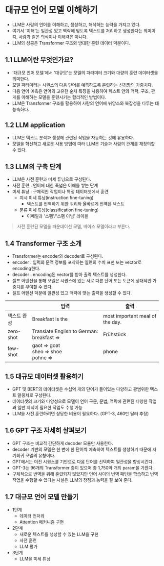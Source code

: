# 대규모 언어 모델 이해하기
- LLM은 사람의 언어를 이해하고, 생성하고, 해석하는 능력을 가지고 있다.
- 여기서 '이해'는 일관성 있고 맥락에 맞도록 텍스트를 처리하고 생성한다는 의미이지, 사람과 같은 의식이나 이해력은 아니다.
- LLM의 성공은 Transformer 구조와 방대한 훈련 데이터 덕분이다.


## 1.1 LLM이란 무엇인가요?
- '대규모 언어 모델'에서 '대규모'는 모델의 파라미터 크기와 대량의 훈련 데이터셋을 의미한다.
- 모델 파라미터는 시퀀스의 다음 단어를 예측하도록 훈련하는 신경망의 가중치다.
- 다음 언어 예측은 언어의 고유한 순차 특징을 사용하여 텍스트 안의 맥락, 구조, 관게를 이해하는 모델을 훈련시키는 합리적인 방법이다.
- LLM은 Transformer 구조를 활용하여 사람의 언어에 뉘앙스와 복잡성을 다루는 데 능숙하다.

## 1.2 LLM application
- LLM은 텍스트 분석과 생성에 관련된 작업을 자동하는 것에 유용하다.
- 모델을 혁신하고 새로운 사용 방법에 따라 LLM은 기술과 사람의 관계를 재정의할 수 있다.

## 1.3 LLM의 구축 단계
- LLM은 사전 훈련과 미세 튜닝으로 구성된다.
- 사전 훈련 : 언어에 대한 폭넓은 이해를 쌓는 단계
- 미세 튜닝 : 구체적인 작업이나 특정 데이터셋에서 훈련
  - 지시 미세 튜닝(instruction fine-tuning)
    - 텍스트를 번역하기 위한 쿼리와 올바르게 번역된 텍스트
  - 분류 미세 튜닝(classification fine-tuning)
    - 이메일과 '스팸'/'스팸 아님' 레이블
> 사전 훈련된 모델을 파운데이션 모델, 베이스 모델이라고 부른다.

## 1.4 Transformer 구조 소개
- Transformer는 encoder와 decoder로 구성된다.
- encoder : 입력의 문맥 정보를 포착하는 일련의 수치 표현 또는 vector로 encoding한다.
- decoder : encoding된 vector를 받아 출력 텍스트를 생성한다.
- 셀프 어텐션을 통해 모델은 시퀀스에 있는 서로 다른 단어 또는 토큰에 상대적인 가중치를 부여할 수 있다.
- 셀프 어텐션 덕분에 일관성 있고 맥락에 맞는 출력을 생성할 수 있다.

|           | 입력                                           | 출력                              |
|-----------|----------------------------------------------|---------------------------------|
| 텍스트 완성    | Breakfast is the                             | most important meal of the day. |
| zero-shot | Translate English to German: breakfast =>    | Frühstück                       |
| few-shot  | gaot => goat <br> sheo => shoe <br> pohne => | phone                           |

## 1.5 대규모 데이터셋 활용하기
- GPT 및 BERT의 데이터셋은 수십억 개의 단어가 들어있는 다양하고 광범위한 텍스트 말뭉치로 구성된다.
- 데이터셋의 크기와 다양성으로 모델이 언어 구문, 문법, 맥락에 관련된 다양한 작업과 일반 지식이 필요한 작업도 수행 가능
- LLM을 사전 훈련하려면 상당한 비용이 필요하다. (GPT-3, 460만 달러 추정)

## 1.6 GPT 구조 자세히 살펴보기
- GPT 구조는 비교적 간단하게 decoder 모듈만 사용한다.
- decoder 기반의 모델은 한 번에 한 단어씩 예측하여 텍스트를 생성하기 때문에 자기회귀 모델의 유형이다.
- GPT에서는 이전 시퀀스를 기반으로 다음 단어를 선택하여 일관성을 향상시킨다.
- GPT-3는 96개의 Transformer 층이 있으며 총 1,750억 개의 param을 가진다.
- 구체적으로 번역을 위해 훈련되지 않았지만 언어 사이의 번역 패턴을 학습하고 번역 작업을 수행할 수 있다는 사실은 LLM의 장점과 능력을 잘 보여 준다.

## 1.7 대규모 언어 모델 만들기
- 1단계
  - 데이터 전처리
  - Attention 메커니즘 구현
- 2단계
  - 새로운 텍스트를 생성할 수 있는 LLM을 구현
  - 사전 훈련
  - LLM 평가
- 3단계
  - LLM을 미세 튜닝